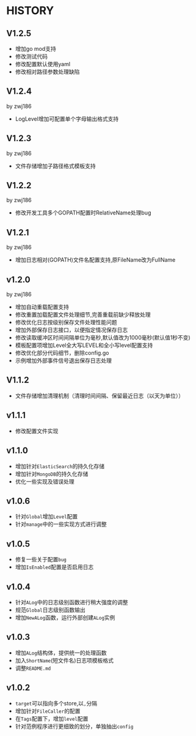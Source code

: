 # HISTORY

## V1.2.5

* 增加go mod支持
* 修改测试代码
* 修改配置默认使用yaml
* 修改相对路径参数处理缺陷

## V1.2.4
  by zwj186
* LogLevel增加可配置单个字母输出格式支持

## V1.2.3
  by zwj186
* 文件存储增加子路径格式模板支持

## V1.2.2
  by zwj186
* 修改开发工具多个GOPATH配置时RelativeName处理bug

## V1.2.1
  by zwj186
* 增加日志相对(GOPATH)文件名配置支持,原FileName改为FullName

## v1.2.0
  by zwj186
* 增加自动重载配置支持
* 修改重置加载配置文件处理细节,完善重载前缺少释放处理
* 修改优化日志按级别保存文件处理性能问题
* 增加外部保存日志接口，以便指定情况保存日志
* 修改读取缓冲区时间间隔单位为毫秒,默认值改为1000毫秒(默认值1秒不变)
* 模板配置项增加Level全大写LEVEL和全小写level配置支持
* 修改优化部分代码细节，删除config.go
* 示例增加外部事件信号退出保存日志处理

## V1.1.2

* 文件存储增加清理机制（清理时间间隔、保留最近日志（以天为单位））

## v1.1.1

* 修改配置文件实现

## v1.1.0

* 增加针对`ElasticSearch`的持久化存储
* 增加针对`MongoDB`的持久化存储
* 优化一些实现及错误处理

## v1.0.6

* 针对`Global`增加`Level`配置
* 针对`manage`中的一些实现方式进行调整

## v1.0.5

* 修复一些关于配置`bug`
* 增加`IsEnabled`配置是否启用日志

## v1.0.4

* 针对`ALog`中的日志级别函数进行稍大强度的调整
* 规范`Global`日志级别函数输出
* 增加`NewALog`函数，运行外部创建`ALog`实例

## v1.0.3

* 增加`ALog`结构体，提供统一的处理函数
* 加入`ShortName`(短文件名)日志项模板格式
* 调整`README.md`

## v1.0.2

* `target`可以指向多个store,以`,`分隔
* 增加针对`FileCaller`的配置
* 在`Tags`配置下，增加`level`配置
* 针对范例程序进行更细致的划分，单独抽出`config`
